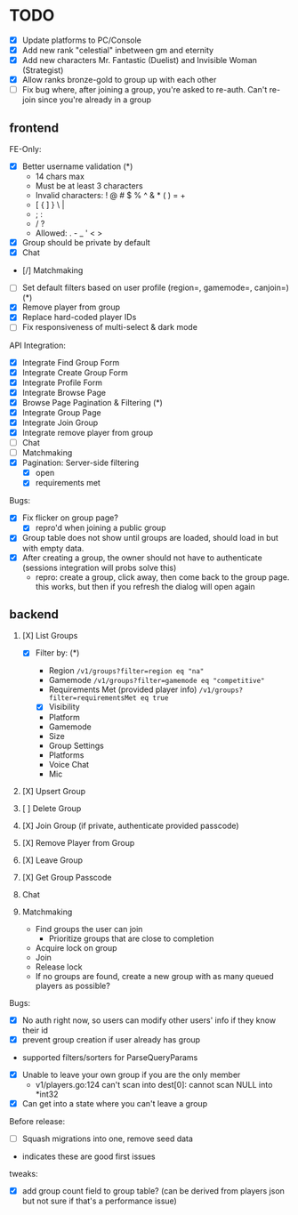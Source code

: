 # TODO

- [X] Update platforms to PC/Console
- [X] Add new rank "celestial" inbetween gm and eternity
- [X] Add new characters Mr. Fantastic (Duelist) and Invisible Woman (Strategist)
- [X] Allow ranks bronze-gold to group up with each other
- [ ] Fix bug where, after joining a group, you're asked to re-auth. Can't re-join since you're already in a group

## frontend

FE-Only:

- [x] Better username validation (\*)
  - 14 chars max
  - Must be at least 3 characters
  - Invalid characters: ! @ # $ % ^ & \* ( ) = +
  - [ { ] } \ |
  - ; :
  - / ?
  - Allowed: . - \_ ' < >
- [x] Group should be private by default
- [x] Chat
- [/] Matchmaking
- [ ] Set default filters based on user profile (region=, gamemode=, canjoin=) (\*)
- [x] Remove player from group
- [X] Replace hard-coded player IDs
- [ ] Fix responsiveness of multi-select & dark mode

API Integration:

- [x] Integrate Find Group Form
- [x] Integrate Create Group Form
- [x] Integrate Profile Form
- [x] Integrate Browse Page
- [x] Browse Page Pagination & Filtering (\*)
- [x] Integrate Group Page
- [x] Integrate Join Group
- [x] Integrate remove player from group
- [ ] Chat
- [ ] Matchmaking
- [X] Pagination: Server-side filtering
  - [X] open
  - [X] requirements met

Bugs:

- [x] Fix flicker on group page?
  - [x] repro'd when joining a public group
- [x] Group table does not show until groups are loaded, should load in but with empty data.
- [X] After creating a group, the owner should not have to authenticate (sessions integration will probs solve this)
  - repro: create a group, click away, then come back to the group page. this works, but then if you refresh the dialog will open again

## backend

1. [X] List Groups
   - [X] Filter by: (*)
     -  Region `/v1/groups?filter=region eq "na"`
     -  Gamemode `/v1/groups?filter=gamemode eq "competitive"`
     -  Requirements Met (provided player info) `/v1/groups?filter=requirementsMet eq true`

     -  [X] Visibility
     -  Platform
     -  Gamemode
     -  Size
     -  Group Settings
       - Platforms
       - Voice Chat
       - Mic
2. [X] Upsert Group
3. [ ] Delete Group
4. [X] Join Group (if private, authenticate provided passcode)
5. [X] Remove Player from Group
6. [X] Leave Group
7. [X] Get Group Passcode

8. Chat

9. Matchmaking
   - Find groups the user can join
     - Prioritize groups that are close to completion
   - Acquire lock on group
   - Join
   - Release lock
   - If no groups are found, create a new group with as many queued players as possible?

Bugs:
- [X] No auth right now, so users can modify other users' info if they know their id
- [X] prevent group creation if user already has group
- supported filters/sorters for ParseQueryParams
- [X] Unable to leave your own group if you are the only member
  - v1/players.go:124	can't scan into dest[0]: cannot scan NULL into *int32
- [X] Can get into a state where you can't leave a group

Before release:
- [ ] Squash migrations into one, remove seed data

* indicates these are good first issues

tweaks:
- [X] add group count field to group table? (can be derived from players json but not sure if that's a performance issue)
